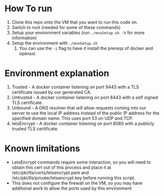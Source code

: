 # How To run

1. Clone this repo onto the VM that you want to run this code on.
2. Switch to root (needed for some of these commands)
3. Setup your environment variables (run `./envSetup.sh -h` for more information)
4. Setup the environment with `./envSetup.sh`
   1. You can use the `-i` flag to have it install the prereqs of docker and openssl.

# Environment explanation

1. Trusted - A docker container listening on port 9443 with a TLS certificate issued by our generated CA.
2. Untrusted - A docker container listening on port 8443 with a self signed TLS certificate.
3. Unbound - A DNS resolver that will allow requests coming into our server to use the local IP address instead of the public IP address for the specified domain name. This uses port 53 on UDP and TCP.
4. letsEncrypt - A docker container listening on port 8080 with a publicly trusted TLS certificate.

# Known limitations

* LetsEncrypt commands require some interaction, so you will need to obtain this cert out of this process and place it at /etc/pki/tls/certs/letsencrypt.pem and /etc/pki/tls/private/letsencrypt.key before running this script.
* This does not configure the firewall on the VM, so you may have additional work to allow the ports used by this environment